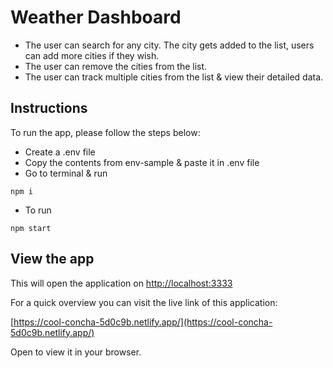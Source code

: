 # Weather Dashboard

* The user can search for any city. The city gets added to the list, users can add more cities if they wish. 
* The user can remove the cities from the list.
* The user can track multiple cities from the list & view their detailed data.


## Instructions

To run the app, please follow the steps below: 

* Create a .env file
* Copy the contents from env-sample & paste it in .env file 
* Go to terminal & run 
```
npm i
```

* To run 
```
npm start
```

## View the app

This will open the application on [http://localhost:3333](http://localhost:3333)

For a quick overview you can visit the live link of this application: 

[https://cool-concha-5d0c9b.netlify.app/](https://cool-concha-5d0c9b.netlify.app/)

Open to view it in your browser.



